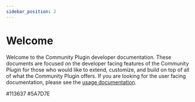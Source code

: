 ```yaml
---
sidebar_position: 2
---
```


# Welcome

Welcome to the Community Plugin developer documentation. These documents are focused on the developer facing features of the Community Plugin for those who would like to extend, customize, and build on top of all of what the Community Plugin offers. If you are looking for the user facing documentation, please see the [usage documentation](/docs/documentation/intro).

#113637
#5A7D7E